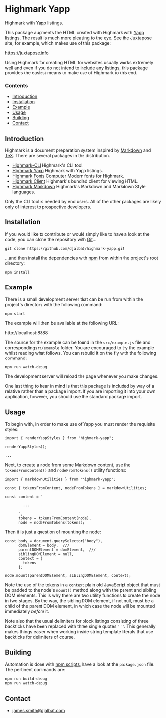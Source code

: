 # Highmark Yapp

Highmark with Yapp listings.

This package augments the HTML created with Highmark with [Yapp](https://github.com/djalbat/yapp) listings.
The result is much more pleasing to the eye.
See the Juxtapose site, for example, which makes use of this package:

https://juxtapose.info

Using Highmark for creating HTML for websites usually works extremely well and even if you do not intend to include any listings, this package provides the easiest means to make use of Highmark to this end.

### Contents

- [Introduction](#introduction)
- [Installation](#installation)
- [Example](#example)
- [Usage](#usage)
- [Building](#buidling)
- [Contact](#contact)

## Introduction

Highmark is a document preparation system inspired by [Markdown](https://en.wikipedia.org/wiki/Markdown) and [TeX](https://en.wikipedia.org/wiki/TeX).
There are several packages in the distribution.

- [Highmark-CLI](https://github.com/djalbat/highmark-cli) Highmark's CLI tool.
- [Highmark Yapp](https://github.com/djalbat/highmark-yapp) Highmark with Yapp listings.
- [Highmark Fonts](https://github.com/djalbat/highmark-fonts) Computer Modern fonts for Highmark.
- [Highmark Client](https://github.com/djalbat/highmark-client) Highmark's bundled client for viewing HTML.
- [Highmark Markdown](https://github.com/djalbat/highmark-markdown) Highmark's Markdown and Markdown Style languages.

Only the CLI tool is needed by end users.
All of the other packages are likely only of interest to prospective developers.

## Installation

If you would like to contribute or would simply like to have a look at the code, you can clone the repository with [Git](https://git-scm.com/)...

    git clone https://github.com/djalbat/highmark-yapp.git

...and then install the dependencies with [npm](https://www.npmjs.com/) from within the project's root directory:

    npm install

## Example

There is a small development server that can be run from within the project's directory with the following command:

    npm start

The example will then be available at the following URL:

http://localhost:8888

The source for the example can be found in the `src/example.js` file and corresponding`src/example` folder. You are encouraged to try the example whilst reading what follows. You can rebuild it on the fly with the following command:

    npm run watch-debug

The development server will reload the page whenever you make changes.

One last thing to bear in mind is that this package is included by way of a relative rather than a package import. If you are importing it into your own application, however, you should use the standard package import.

## Usage

To begin with, in order to make use of Yapp you must render the requisite styles:

```
import { renderYappStyles } from "highmark-yapp";

renderYappStyles();

...
```

Next, to create a node from some Markdown content, use the `tokensFromContent()` and `nodeFromTokens()` utility functions:

```
import { markdownUtilities } from "highmark-yapp";

const { tokensFromContent, nodeFromTokens } = markdownUtilities;

const content = `

        ...
        
      `,
      tokens = tokensFromContent(node),
      node = nodeFromTokens(tokens);

```

Then it is just a question of mounting the node:

```
const body = document.querySelector("body"),
      domElement = body,  ///
      parentDOMElement = domElement,  ///
      siblingDOMElement = null,
      context = {
        tokens
      };

node.mount(parentDOMElement, siblingDOMElement, context);
```

Note the use of the tokens in a `context` plain old JavaScript object that must be padded to the node's `mount()` method along with the parent and sibling DOM elements.
This is why there are two utility functions to create the node in two stages.
By the way, the sibling DOM element, if not null, must be a child of the parent DOM element, in which case the node will be mounted immediately *before* it.

Note also that the usual delimiters for block listings consisting of three backticks have been replaced with three single quotes `'''`. 
This generally makes things easier when working inside string template literals that use backticks for delimiters of course.

## Building

Automation is done with [npm scripts](https://docs.npmjs.com/misc/scripts), have a look at the `package.json` file. The pertinent commands are:

    npm run build-debug
    npm run watch-debug

## Contact

* james.smith@djalbat.com
